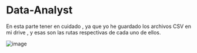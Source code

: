# Data-Analyst

En esta parte tener en cuidado , ya que yo he guardado los archivos CSV en mi drive , y esas son las rutas respectivas de cada uno de ellos.

![image](https://github.com/Rosmel-ABC/Data-Analyst/assets/79030976/c4eef78d-3780-40e9-b7ab-a137d7023fbb)
